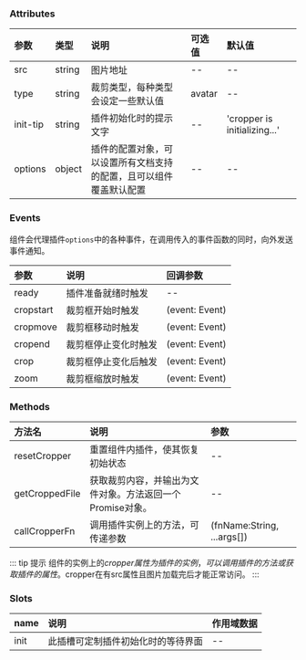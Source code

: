 ### Attributes

| 参数     | 类型   | 说明                                                               | 可选值 | 默认值                       |
| :------- | :----- | :----------------------------------------------------------------- | :----- | :--------------------------- |
| src      | string | 图片地址                                                           | --     | --                           |
| type     | string | 裁剪类型，每种类型会设定一些默认值                                 | avatar | --                           |
| init-tip | string | 插件初始化时的提示文字                                             | --     | 'cropper is initializing...' |
| options  | object | 插件的配置对象，可以设置所有文档支持的配置，且可以组件覆盖默认配置 | --     | --                           |

### Events

组件会代理插件`options`中的各种事件，在调用传入的事件函数的同时，向外发送事件通知。

| 参数         | 说明                 | 回调参数       |
| :----------- | :------------------- | :------------- |
| ready     | 插件准备就绪时触发   | --             |
| cropstart | 裁剪框开始时触发     | (event: Event) |
| cropmove  | 裁剪框移动时触发     | (event: Event) |
| cropend   | 裁剪框停止变化时触发 | (event: Event) |
| crop      | 裁剪框停止变化后触发 | (event: Event) |
| zoom      | 裁剪框缩放时触发     | (event: Event) |


### Methods

| 方法名         | 说明                                                      | 参数                       |
| :------------- | :-------------------------------------------------------- | :------------------------- |
| resetCropper   | 重置组件内插件，使其恢复初始状态                          | --                         |
| getCroppedFile | 获取裁剪内容，并输出为文件对象。方法返回一个Promise对象。 | --                         |
| callCropperFn  | 调用插件实例上的方法，可传递参数                          | (fnName:String, ...args[]) |

::: tip 提示
组件的实例上的$cropper属性为插件的实例，可以调用插件的方法或获取插件的属性。$cropper在有src属性且图片加载完后才能正常访问。
:::

### Slots

| name | 说明                               | 作用域数据 |
| :--- | :--------------------------------- | :--------- |
| init | 此插槽可定制插件初始化时的等待界面 | --         |

